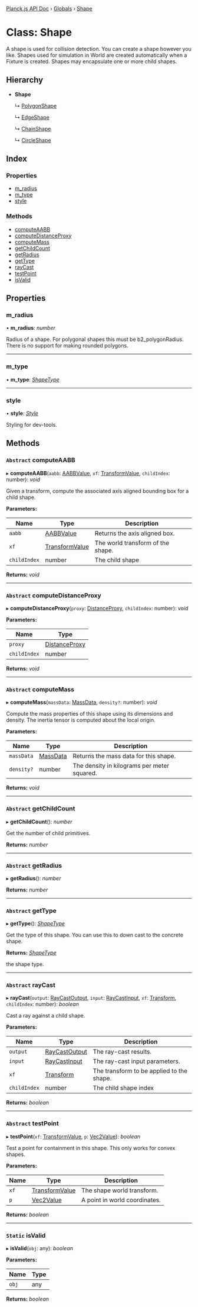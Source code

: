 [Planck.js API Doc](../README.md) › [Globals](../globals.md) › [Shape](shape.md)

# Class: Shape

A shape is used for collision detection. You can create a shape however you
like. Shapes used for simulation in World are created automatically when a
Fixture is created. Shapes may encapsulate one or more child shapes.

## Hierarchy

* **Shape**

  ↳ [PolygonShape](polygonshape.md)

  ↳ [EdgeShape](edgeshape.md)

  ↳ [ChainShape](chainshape.md)

  ↳ [CircleShape](circleshape.md)

## Index

### Properties

* [m_radius](shape.md#m_radius)
* [m_type](shape.md#m_type)
* [style](shape.md#style)

### Methods

* [computeAABB](shape.md#abstract-computeaabb)
* [computeDistanceProxy](shape.md#abstract-computedistanceproxy)
* [computeMass](shape.md#abstract-computemass)
* [getChildCount](shape.md#abstract-getchildcount)
* [getRadius](shape.md#abstract-getradius)
* [getType](shape.md#abstract-gettype)
* [rayCast](shape.md#abstract-raycast)
* [testPoint](shape.md#abstract-testpoint)
* [isValid](shape.md#static-isvalid)

## Properties

###  m_radius

• **m_radius**: *number*

Radius of a shape. For polygonal shapes this must be b2_polygonRadius.
There is no support for making rounded polygons.

___

###  m_type

• **m_type**: *[ShapeType](../globals.md#shapetype)*

___

###  style

• **style**: *[Style](../interfaces/style.md)*

Styling for dev-tools.

## Methods

### `Abstract` computeAABB

▸ **computeAABB**(`aabb`: [AABBValue](../interfaces/aabbvalue.md), `xf`: [TransformValue](../globals.md#transformvalue), `childIndex`: number): *void*

Given a transform, compute the associated axis aligned bounding box for a
child shape.

**Parameters:**

Name | Type | Description |
------ | ------ | ------ |
`aabb` | [AABBValue](../interfaces/aabbvalue.md) | Returns the axis aligned box. |
`xf` | [TransformValue](../globals.md#transformvalue) | The world transform of the shape. |
`childIndex` | number | The child shape  |

**Returns:** *void*

___

### `Abstract` computeDistanceProxy

▸ **computeDistanceProxy**(`proxy`: [DistanceProxy](distanceproxy.md), `childIndex`: number): *void*

**Parameters:**

Name | Type |
------ | ------ |
`proxy` | [DistanceProxy](distanceproxy.md) |
`childIndex` | number |

**Returns:** *void*

___

### `Abstract` computeMass

▸ **computeMass**(`massData`: [MassData](../interfaces/massdata.md), `density?`: number): *void*

Compute the mass properties of this shape using its dimensions and density.
The inertia tensor is computed about the local origin.

**Parameters:**

Name | Type | Description |
------ | ------ | ------ |
`massData` | [MassData](../interfaces/massdata.md) | Returns the mass data for this shape. |
`density?` | number | The density in kilograms per meter squared.  |

**Returns:** *void*

___

### `Abstract` getChildCount

▸ **getChildCount**(): *number*

Get the number of child primitives.

**Returns:** *number*

___

### `Abstract` getRadius

▸ **getRadius**(): *number*

**Returns:** *number*

___

### `Abstract` getType

▸ **getType**(): *[ShapeType](../globals.md#shapetype)*

Get the type of this shape. You can use this to down cast to the concrete
shape.

**Returns:** *[ShapeType](../globals.md#shapetype)*

the shape type.

___

### `Abstract` rayCast

▸ **rayCast**(`output`: [RayCastOutput](../interfaces/raycastoutput.md), `input`: [RayCastInput](../interfaces/raycastinput.md), `xf`: [Transform](transform.md), `childIndex`: number): *boolean*

Cast a ray against a child shape.

**Parameters:**

Name | Type | Description |
------ | ------ | ------ |
`output` | [RayCastOutput](../interfaces/raycastoutput.md) | The ray-cast results. |
`input` | [RayCastInput](../interfaces/raycastinput.md) | The ray-cast input parameters. |
`xf` | [Transform](transform.md) | The transform to be applied to the shape. |
`childIndex` | number | The child shape index  |

**Returns:** *boolean*

___

### `Abstract` testPoint

▸ **testPoint**(`xf`: [TransformValue](../globals.md#transformvalue), `p`: [Vec2Value](../interfaces/vec2value.md)): *boolean*

Test a point for containment in this shape. This only works for convex
shapes.

**Parameters:**

Name | Type | Description |
------ | ------ | ------ |
`xf` | [TransformValue](../globals.md#transformvalue) | The shape world transform. |
`p` | [Vec2Value](../interfaces/vec2value.md) | A point in world coordinates.  |

**Returns:** *boolean*

___

### `Static` isValid

▸ **isValid**(`obj`: any): *boolean*

**Parameters:**

Name | Type |
------ | ------ |
`obj` | any |

**Returns:** *boolean*

